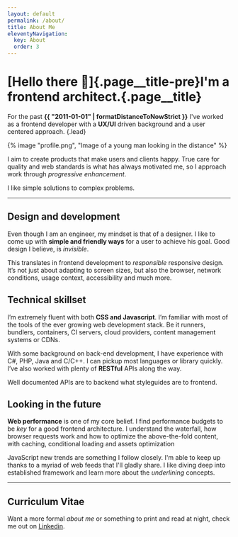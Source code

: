 ```yaml
---
layout: default
permalink: /about/
title: About Me
eleventyNavigation:
  key: About
  order: 3
---
```


<div class="container page">

# [Hello there 👋]{.page__title-pre}I'm a frontend architect.{.page__title}

For the past **{{ "2011-01-01" | formatDistanceToNowStrict }}** I've worked as a frontend developer with a **UX/UI** driven background and a user centered approach. {.lead}

<div class="clearfix">

<div class="profile-picture">
{% image "profile.png", "Image of a young man looking in the distance" %}
</div>

I aim to create products that make users and clients happy. True care for quality and web standards is what has always motivated me, so I approach work through _progressive enhancement_.

I like simple solutions to complex problems.

</div>

---

## Design and development

Even though I am an engineer, my mindset is that of a designer. I like to come up with **simple and friendly ways** for a user to achieve his goal. Good design I believe, is _invisible_.

This translates in frontend development to _responsible_ responsive design. It’s not just about adapting to screen sizes, but also the browser, network conditions, usage context, accessibility and much more.

## Technical skillset

I’m extremely fluent with both **CSS and Javascript**. I’m familiar with most of the tools of the ever growing web development stack. Be it runners, bundlers, containers, CI servers, cloud providers, content management systems or CDNs.

With some background on back-end development, I have experience with C#, PHP, Java and C/C++. I can pickup most languages or library quickly. I’ve also worked with plenty of **RESTful** APIs along the way.

Well documented APIs are to backend what styleguides are to frontend.

## Looking in the future

**Web performance** is one of my core belief. I find performance budgets to be _key_ for a good frontend architecture. I understand the waterfall, how browser requests work and how to optimize the above-the-fold content, with caching, conditional loading and assets optimization

JavaScript new trends are something I follow closely. I'm able to keep up thanks to a myriad of web feeds that I'll gladly share. I like diving deep into established framework and learn more about the _underlining_ concepts.

---

## Curriculum Vitae

Want a more formal _about me_ or something to print and read at night, check me out on [Linkedin](https://www.linkedin.com/in/clementmoron).

</div>
